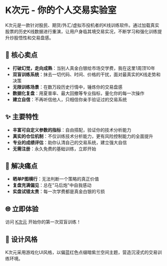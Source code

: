 # K次元 - 你的个人交易实验室

K次元是一款针对股民、期货/外汇/虚拟币投机者的K线训练软件。通过加载真实股票的历史K线数据进行重演，让用户身临其境交易实况，不断学习和强化训练提升炒股悟性和交易盘感。

## 🚀 核心卖点

- **打破幻觉，走向成熟**：当别人真金白银给市场交学费，我在这里1周顶10年
- **双盲训练系统**：抹去一切代码、时间、价格的干扰，面对最真实的K线走势和决策
- **无限训练场景**：在数万段历史行情中，锤炼你的交易盘感
- **数据化复盘**：用夏普率、最大回撤等专业指标，量化你的每一次操作
- **建立自信**：不再听信他人，只相信你亲手验证过的交易系统

## ✨ 主要特性

- **丰富可自定义参数的指标**：自由搭配，验证你的技术分析能力
- **真实的仓位机制**：不仅训练技术分析能力，更有风险控制能力的全面提升
- **专业的成绩评估**：助你认清自己的交易系统，建立强大自信
- **无需注册**：永久免费的基础训练，立即开始

## 🎯 解决痛点

- **晒单P图横行**：无法判断一个策略的真正价值
- **复盘充满偏见**：总在"马后炮"中自我感动
- **实盘试错太贵**：每一次学费都是真金白银的亏损

## 🌐 立即体验

访问 [K次元](https://kciyuan.cn) 开始你的第一次双盲训练！

## 🎨 设计风格

K次元采用游戏化UI风格，以偏蓝红色点缀暗紫兰空间主题，营造沉浸式的交易训练环境。

